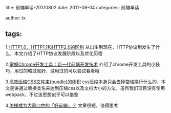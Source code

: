 title: 前端早读-20170802
date: 2017-08-04
categories: 前端早读

author: tx

tags:
---
1.[HTTP1.0、HTTP1.1和HTTP2.0的区别](https://mp.weixin.qq.com/s/GICbiyJpINrHZ41u_4zT-A)
从出生到现在，HTTP协议到发生了什么，本文介绍了HTTP协议发展阶段以及优化历程


2.[掌握Chrome开发工具：新一代前端开发技术](http://www.zcfy.cc/article/mastering-chrome-developer-tools-next-level-front-end-development-techniques-3722.html?t=selection)
介绍了chrome开发工具的小技巧，用过的略过就好，没用过的可以尝试看看哦

3.[高效压缩CSS文件束(bundle)的体积](https://zhuanlan.zhihu.com/p/28019808)
css压缩本身只会去掉空格换行什么的，本文是讲通过替换类名来达到压缩css以及文档大小的方法，虽然我们项目没有使用webpack，不过该思想似乎可以借鉴

4.[怎样成为大家口中的「好前端」？](https://zhuanlan.zhihu.com/p/28275428)
文章很短，值得思考